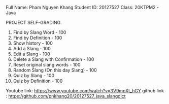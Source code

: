 Full Name: Pham Nguyen Khang
Student ID: 20127527
Class: 20KTPM2 - Java

PROJECT SELF-GRADING.

1. Find by Slang Word - 100
2. Find by Definition - 100
3. Show history - 100
4. Add a Slang - 100
5. Edit a Slang - 100
6. Delete a Slang with Confirmation - 100
7. Reset original slang words - 100
8. Random Slang (On this day Slang) - 100
9. Quiz by Slang - 100
10. Quiz by Definition - 100

Youtube link: https://www.youtube.com/watch?v=3V9mpXt_hGY
github link : https://github.com/pnkhang20/20127527_java_slangdict

